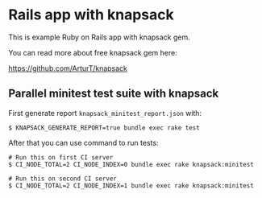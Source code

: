 # Rails app with knapsack

This is example Ruby on Rails app with knapsack gem.

You can read more about free knapsack gem here:

https://github.com/ArturT/knapsack

## Parallel minitest test suite with knapsack

First generate report `knapsack_minitest_report.json` with:

    $ KNAPSACK_GENERATE_REPORT=true bundle exec rake test

After that you can use command to run tests:

    # Run this on first CI server
    $ CI_NODE_TOTAL=2 CI_NODE_INDEX=0 bundle exec rake knapsack:minitest

    # Run this on second CI server
    $ CI_NODE_TOTAL=2 CI_NODE_INDEX=1 bundle exec rake knapsack:minitest
